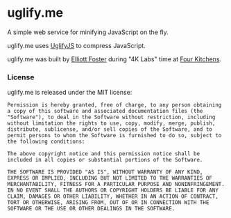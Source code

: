 # uglify.me

A simple web service for minifying JavaScript on the fly.

uglify.me uses [UglifyJS](https://github.com/mishoo/UglifyJS/) to compress
JavaScript.

uglify.me was built by [Elliott Foster](http://codebrews.com) during "4K Labs"
time at [Four Kitchens](http://fourkitchens.com).

### License

uglify.me is released under the MIT license:

```
Permission is hereby granted, free of charge, to any person obtaining a copy of this software and associated documentation files (the "Software"), to deal in the Software without restriction, including without limitation the rights to use, copy, modify, merge, publish, distribute, sublicense, and/or sell copies of the Software, and to permit persons to whom the Software is furnished to do so, subject to the following conditions:

The above copyright notice and this permission notice shall be included in all copies or substantial portions of the Software.

THE SOFTWARE IS PROVIDED "AS IS", WITHOUT WARRANTY OF ANY KIND, EXPRESS OR IMPLIED, INCLUDING BUT NOT LIMITED TO THE WARRANTIES OF MERCHANTABILITY, FITNESS FOR A PARTICULAR PURPOSE AND NONINFRINGEMENT. IN NO EVENT SHALL THE AUTHORS OR COPYRIGHT HOLDERS BE LIABLE FOR ANY CLAIM, DAMAGES OR OTHER LIABILITY, WHETHER IN AN ACTION OF CONTRACT, TORT OR OTHERWISE, ARISING FROM, OUT OF OR IN CONNECTION WITH THE SOFTWARE OR THE USE OR OTHER DEALINGS IN THE SOFTWARE.
```
